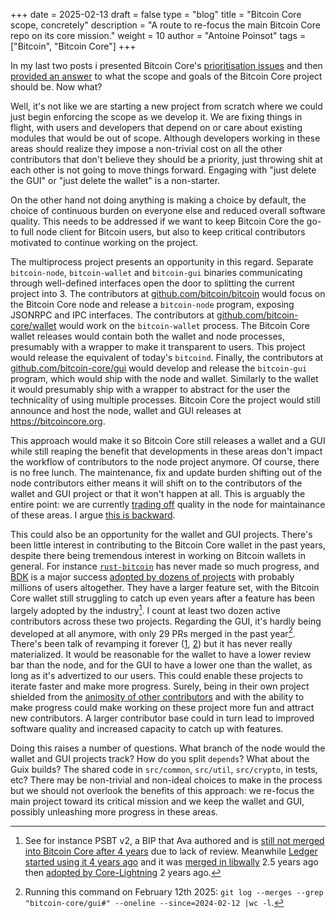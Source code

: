 +++
date = 2025-02-13
draft = false
type = "blog"
title = "Bitcoin Core scope, concretely"
description = "A route to re-focus the main Bitcoin Core repo on its core mission."
weight = 10
author = "Antoine Poinsot"
tags = ["Bitcoin", "Bitcoin Core"]
+++

In my last two posts i presented Bitcoin Core's [prioritisation
issues](https://antoinep.com/posts/core_project_direction) and then [provided an
answer](https://antoinep.com/posts/stating_the_obvious) to what the scope and goals of the Bitcoin
Core project should be. Now what?

Well, it's not like we are starting a new project from scratch where we could just begin enforcing
the scope as we develop it. We are fixing things in flight, with users and developers that depend on
or care about existing modules that would be out of scope. Although developers working in these
areas should realize they impose a non-trivial cost on all the other contributors that don't believe
they should be a priority, just throwing shit at each other is not going to move things forward.
Engaging with "just delete the GUI" or "just delete the wallet" is a non-starter.

On the other hand not doing anything is making a choice by default, the choice of continuous burden
on everyone else and reduced overall software quality.  This needs to be addressed if we want to
keep Bitcoin Core the go-to full node client for Bitcoin users, but also to keep critical
contributors motivated to continue working on the project.

The multiprocess project presents an opportunity in this regard. Separate `bitcoin-node`,
`bitcoin-wallet` and `bitcoin-gui` binaries communicating through well-defined interfaces open the
door to splitting the current project into 3. The contributors at
[github.com/bitcoin/bitcoin](https://github.com/bitcoin/bitcoin) would focus on the Bitcoin Core
node and release a `bitcoin-node` program, exposing JSONRPC and IPC interfaces. The contributors
at [github.com/bitcoin-core/wallet](github.com/bitcoin-core/wallet) would work on the
`bitcoin-wallet` process. The Bitcoin Core wallet releases would contain both the wallet and node
processes, presumably with a wrapper to make it transparent to users. This project would release the
equivalent of today's `bitcoind`. Finally, the contributors at
[github.com/bitcoin-core/gui](https://github.com/bitcoin-core/gui) would develop and release the
`bitcoin-gui` program, which would ship with the node and wallet.  Similarly to the wallet it would
presumably ship with a wrapper to abstract for the user the technicality of using multiple
processes. Bitcoin Core the project would still announce and host the node, wallet and GUI releases
at https://bitcoincore.org.

This approach would make it so Bitcoin Core still releases a wallet and a GUI while still reaping
the benefit that developments in these areas don't impact the workflow of contributors to the node
project anymore. Of course, there is no free lunch. The maintenance, fix and update burden shifting
out of the node contributors either means it will shift on to the contributors of the wallet and GUI
project or that it won't happen at all. This is arguably the entire point: we are currently [trading
off](https://antoinep.com/posts/core_project_direction) quality in the node for maintainance of
these areas.  I argue [this is backward](https://antoinep.com/posts/stating_the_obvious).

This could also be an opportunity for the wallet and GUI projects. There's been little interest in
contributing to the Bitcoin Core wallet in the past years, despite there being tremendous interest
in working on Bitcoin wallets in general. For instance
[`rust-bitcoin`](https://github.com/rust-bitcoin) has never made so much progress, and
[BDK](https://github.com/bitcoindevkit/bdk) is a major success [adopted by dozens of
projects](https://bitcoindevkit.org/adoption/all) with probably millions of users altogether. They
have a larger feature set, with the Bitcoin Core wallet still struggling to catch up even years
after a feature has been largely adopted by the industry[^0]. I count at least two dozen active
contributors across these two projects. Regarding the GUI, it's hardly being developed at all
anymore, with only 29 PRs merged in the past year[^1]. There's been talk of revamping it forever
([1](https://github.com/BitcoinDesign/Bitcoin-Core-App),
[2](https://github.com/bitcoin-core/gui-qml)) but it has never really materialized. It would be
reasonable for the wallet to have a lower review bar than the node, and for the GUI to have a lower
one than the wallet, as long as it's advertized to our users. This could enable these projects to
iterate faster and make more progress. Surely, being in their own project shielded from the
[animosity of other
contributors](http://irc-logger.int.chaincode.com/bitcoin-core-dev/2025-01-30#1086218) and with the
ability to make progress could make working on these project more fun and attract new contributors.
A larger contributor base could in turn lead to improved software quality and increased capacity to
catch up with features.

Doing this raises a number of questions. What branch of the node would the wallet and GUI projects
track? How do you split `depends`? What about the Guix builds? The shared code in `src/common`,
`src/util`, `src/crypto`, in tests, etc? There may be non-trivial and non-ideal choices to make in
the process but we should not overlook the benefits of this approach: we re-focus the main project
toward its critical mission and we keep the wallet and GUI, possibly unleashing more progress in
these areas.


[^0]: See for instance PSBT v2, a BIP that Ava authored and is [still not merged into Bitcoin Core
after 4 years](https://github.com/bitcoin/bitcoin/pull/21283) due to lack of review. Meanwhile
[Ledger started using it 4 years
ago](https://groups.google.com/g/bitcoindev/c/OPx9qvmr5Nc/m/8mp8VHjQBQAJ) and it was [merged in
libwally](https://github.com/ElementsProject/libwally-core/pull/330) 2.5 years ago then [adopted by
Core-Lightning](https://github.com/ElementsProject/lightning/pull/5898) 2 years ago.

[^1]: Running this command on February 12th 2025: `git log --merges --grep "bitcoin-core/gui#" --oneline --since=2024-02-12 |wc -l`.
